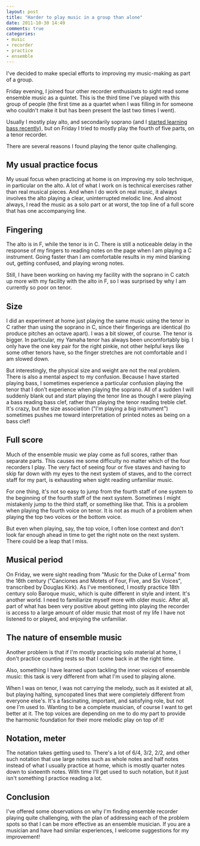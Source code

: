 ```yaml
---
layout: post
title: "Harder to play music in a group than alone"
date: 2011-10-30 14:49
comments: true
categories:
- music
- recorder
- practice
- ensemble
---
```

I've decided to make special efforts to improving my music-making as part of a group.

Friday evening, I joined four other recorder enthusiasts to sight read some ensemble music as a quintet. This is the third time I've played with this group of people (the first time as a quartet when I was filling in for someone who couldn't make it but has been present the last two times I went).

Usually I mostly play alto, and secondarily soprano (and I [started learning bass recently](/blog/2011/10/03/my-new-bass-and-sopranino-recorders-and-having-fun/)), but on Friday I tried to mostly play the fourth of five parts, on a tenor recorder.

There are several reasons I found playing the tenor quite challenging.

<!--more-->

## My usual practice focus

My usual focus when practicing at home is on improving my solo technique, in particular on the alto. A lot of what I work on is technical exercises rather than real musical pieces. And when I do work on real music, it always involves the alto playing a clear, uninterrupted melodic line. And almost always, I read the music as a solo part or at worst, the top line of a full score that has one accompanying line.

## Fingering

The alto is in F, while the tenor is in C. There is still a noticeable delay in the response of my fingers to reading notes on the page when I am playing a C instrument. Going faster than I am comfortable results in my mind blanking out, getting confused, and playing wrong notes.

Still, I have been working on having my facility with the soprano in C catch up more with my facility with the alto in F, so I was surprised by why I am currently so poor on tenor.

## Size

I did an experiment at home just playing the same music using the tenor in C rather than using the soprano in C, since their fingerings are identical (to produce pitches an octave apart). I was a bit slower, of course. The tenor is bigger. In particular, my Yamaha tenor has always been uncomfortably big. I only have the one key pair for the right pinkie, not other helpful keys like some other tenors have, so the finger stretches are not comfortable and I am slowed down.

But interestingly, the physical size and weight are not the real problem. There is also a mental aspect to my confusion. Because I have started playing bass, I sometimes experience a particular confusion playing the tenor that I don't experience when playing the soprano. All of a sudden I will suddenly blank out and start playing the tenor line as though I were playing a bass reading bass clef, rather than playing the tenor reading treble clef. It's crazy, but the size association ("I'm playing a big instrument") sometimes pushes me toward interpretation of printed notes as being on a bass clef!

## Full score

Much of the ensemble music we play come as full scores, rather than separate parts. This causes me some difficulty no matter which of the four recorders I play. The very fact of seeing four or five staves and having to skip far down with my eyes to the next system of staves, and to the correct staff for my part, is exhausting when sight reading unfamiliar music.

For one thing, it's not so easy to jump from the fourth staff of one system to the beginning of the fourth staff of the next system. Sometimes I might mistakenly jump to the third staff, or something like that. This is a problem when playing the fourth voice on tenor. It is not as much of a problem when playing the top two voices or the bottom voice.

But even when playing, say, the top voice, I often lose context and don't look far enough ahead in time to get the right note on the next system. There could be a leap that I miss.

## Musical period

On Friday, we were sight reading from "Music for the Duke of Lerma" from the 16th century ("Canciones and Motets of Four, Five, and Six Voices", transcribed by Douglas Kirk). As I've mentioned, I mostly practice 18th century solo Baroque music, which is quite different in style and intent. It's another world. I need to familiarize myself more with older music. After all, part of what has been very positive about getting into playing the recorder is access to a large amount of older music that most of my life I have not listened to or played, and enjoying the unfamiliar.

## The nature of ensemble music

Another problem is that if I'm mostly practicing solo material at home, I don't practice counting rests so that I come back in at the right time.

Also, something I have learned upon tackling the inner voices of ensemble music: this task is very different from what I'm used to playing alone. 

When I was on tenor, I was not carrying the melody, such as it existed at all, but playing halting, syncopated lines that were completely different from everyone else's. It's a fascinating, important, and satisfying role, but not one I'm used to. Wanting to be a complete musician, of course I want to get better at it. The top voices are depending on me to do my part to provide the harmonic foundation for their more melodic play on top of it!

## Notation, meter

The notation takes getting used to. There's a lot of 6/4, 3/2, 2/2, and other such notation that use large notes such as whole notes and half notes instead of what I usually practice at home, which is mostly quarter notes down to sixteenth notes. With time I'll get used to such notation, but it just isn't something I practice reading a lot.

## Conclusion

I've offered some observations on why I'm finding ensemble recorder playing quite challenging, with the plan of addressing each of the problem spots so that I can be more effective as an ensemble musician. If you are a musician and have had similar experiences, I welcome suggestions for my improvement!

